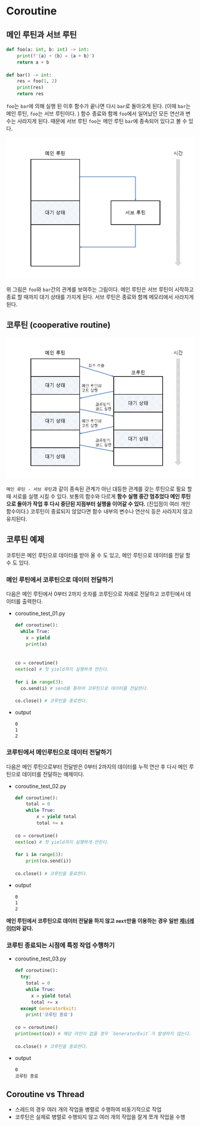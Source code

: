 # Coroutine

## 메인 루틴과 서브 루틴

```python
def foo(a: int, b: int) -> int:
	print(f'{a} + {b} = {a + b}')
	return a + b

def bar() -> int:
	res = foo(1, 2)
	print(res)
	return res
```

`foo`는 `bar`에 의해 실행 된 이후 함수가 끝나면 다시 `bar`로 돌아오게 된다. (이때 `bar`는 메인 루틴, `foo`는 서브 루틴이다. ) 함수 종료와 함께 `foo`에서 일어났던 모든 연산과 변수는 사라지게 된다. 때문에 서브 루틴 `foo`는 메인 루틴 `bar`에 종속되어 있다고 볼 수 있다.

![기본 함수 도식화](./static/coroutine_main-sub-routine.png)

위 그림은 `foo`와 `bar`간의 관계를 보여주는 그림이다. 메인 루틴은 서브 루틴이 시작하고 종료 할 때까지 대기 상태를 가지게 된다. 서브 루틴은 종료와 함께 메모리에서 사라지게 된다.

## 코루틴 (cooperative routine)

![코루틴 도식화](./static/coroutine_coroutine.png)

`메인 루틴 - 서브 루틴`과 같이 종속된 관계가 아닌 대등한 관계를 갖는 루틴으로 필요 할 때 서로를 실행 시킬 수 있다. 보통의 함수와 다르게 **함수 실행 중간 멈추었다 메인 루틴으로 돌아가 작업 후 다시 중단된 지점부터 실행을 이어갈 수 있다.** (진입점이 여러 개인 함수이다.) 코루틴이 종료되지 않았다면 함수 내부의 변수나 연산식 등은 사라지지 않고 유지된다.

## 코루틴 예제

코루틴은 메인 루틴으로 데이터를 받아 올 수 도 있고, 메인 루틴으로 데이터를 전달 할 수 도 있다.

### 메인 루틴에서 코루틴으로 데이터 전달하기

다음은 메인 루틴에서 0부터 2까지 숫자를 코루틴으로 차례로 전달하고 코루틴에서 데이터를 출력한다.

- coroutine_test_01.py
    ```python
    def coroutine():
      while True:
        x = yield
        print(x)


    co = coroutine()
    next(co) # 첫 yield까지 실행하게 만든다.

    for i in range(3):
      co.send(i) # send를 통하여 코루틴으로 데이터를 전달한다.

    co.close() # 코루틴을 종료한다.
    ```
- output
    ```
    0
    1
    2
    ```

### 코루틴에서 메인루틴으로 데이터 전달하기

다음은 메인 루틴으로부터 전달받은 0부터 2까지의 데이터를 누적 연산 후 다시 메인 루틴으로 데이터를 전달하는 예제이다.

- coroutine_test_02.py

    ```python
    def coroutine():
    	total = 0
    	while True:
    		x = yield total
    		total += x

    co = coroutine()
    next(co) # 첫 yield까지 실행하게 만든다.

    for i in range(3):
    	print(co.send(i))

    co.close() # 코루틴을 종료한다.
    ```

- output
    ```
    0
    1
    2
    ```

**메인 루틴에서 코루틴으로 데이터 전달을 하지 않고 `next`만을 이용하는 경우 일반 [제너레이터](https://www.notion.so/yool/generate-cde8c5e5d21b4045a58e414f99fb597f)와 같다.**

### 코루틴 종료되는 시점에 특정 작업 수행하기

- coroutine_test_03.py
    ```python
    def coroutine():
      try:
        total = 0
        while True:
          x = yield total
          total += x
      except GeneratorExit:
        print('코루틴 종료')

    co = coroutine()
    print(next(co)) # 해당 라인이 없을 경우 `GeneratorExit`가 발생하지 않는다.

    co.close() # 코루틴을 종료한다.
    ```
- output
    ```
    0
    코루틴 종료
    ```

## Coroutine vs Thread
- 스레드의 경우 여러 개의 작업을 병렬로 수행하여 비동기적으로 작업
- 코루틴은 실제로 병렬로 수행되지 않고 여러 개의 작업을 잘게 쪼개 작업을 수행
